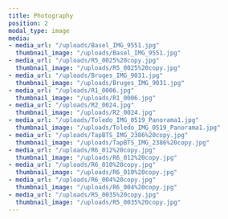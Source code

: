```yaml
---
title: Photography
position: 2
modal_type: image
media:
- media_url: "/uploads/Basel_IMG_9551.jpg"
  thumbnail_image: "/uploads/Basel_IMG_9551.jpg"
- media_url: "/uploads/R5_0025%20copy.jpg"
  thumbnail_image: "/uploads/R5_0025%20copy.jpg"
- media_url: "/uploads/Bruges_IMG_9031.jpg"
  thumbnail_image: "/uploads/Bruges_IMG_9031.jpg"
- media_url: "/uploads/R1_0006.jpg"
  thumbnail_image: "/uploads/R1_0006.jpg"
- media_url: "/uploads/R2_0024.jpg"
  thumbnail_image: "/uploads/R2_0024.jpg"
- media_url: "/uploads/Toledo_IMG_0519_Panorama1.jpg"
  thumbnail_image: "/uploads/Toledo_IMG_0519_Panorama1.jpg"
- media_url: "/uploads/TapBTS_IMG_2386%20copy.jpg"
  thumbnail_image: "/uploads/TapBTS_IMG_2386%20copy.jpg"
- media_url: "/uploads/R6_012%20copy.jpg"
  thumbnail_image: "/uploads/R6_012%20copy.jpg"
- media_url: "/uploads/R6_010%20copy.jpg"
  thumbnail_image: "/uploads/R6_010%20copy.jpg"
- media_url: "/uploads/R6_004%20copy.jpg"
  thumbnail_image: "/uploads/R6_004%20copy.jpg"
- media_url: "/uploads/R5_0035%20copy.jpg"
  thumbnail_image: "/uploads/R5_0035%20copy.jpg"
---
```


